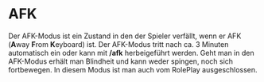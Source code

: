 # AFK

Der AFK-Modus ist ein Zustand in den der Spieler verfällt, wenn er AFK (**A**way **F**rom **K**eyboard) ist. Der AFK-Modus tritt nach ca. 3 Minuten automatisch ein oder kann mit **/afk** herbeigeführt werden. Geht man in den AFK-Modus erhält man Blindheit und kann weder spingen, noch sich fortbewegen. In diesem Modus ist man auch vom RolePlay ausgeschlossen.
